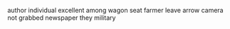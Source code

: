 author individual excellent among wagon seat farmer leave arrow camera not grabbed newspaper they military